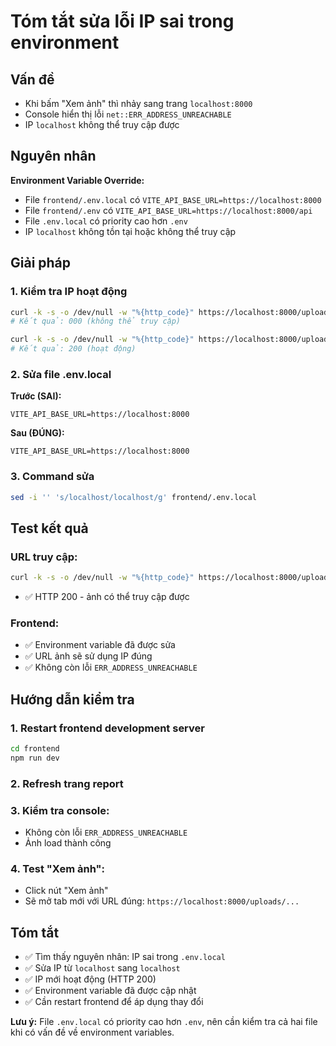 # Tóm tắt sửa lỗi IP sai trong environment

## Vấn đề
- Khi bấm "Xem ảnh" thì nhảy sang trang `localhost:8000`
- Console hiển thị lỗi `net::ERR_ADDRESS_UNREACHABLE`
- IP `localhost` không thể truy cập được

## Nguyên nhân
**Environment Variable Override:**
- File `frontend/.env.local` có `VITE_API_BASE_URL=https://localhost:8000`
- File `frontend/.env` có `VITE_API_BASE_URL=https://localhost:8000/api`
- File `.env.local` có priority cao hơn `.env`
- IP `localhost` không tồn tại hoặc không thể truy cập

## Giải pháp

### 1. Kiểm tra IP hoạt động
```bash
curl -k -s -o /dev/null -w "%{http_code}" https://localhost:8000/uploads/checkin_2_20250930_103131.jpg
# Kết quả: 000 (không thể truy cập)

curl -k -s -o /dev/null -w "%{http_code}" https://localhost:8000/uploads/checkin_2_20250930_103131.jpg
# Kết quả: 200 (hoạt động)
```

### 2. Sửa file .env.local
**Trước (SAI):**
```
VITE_API_BASE_URL=https://localhost:8000
```

**Sau (ĐÚNG):**
```
VITE_API_BASE_URL=https://localhost:8000
```

### 3. Command sửa
```bash
sed -i '' 's/localhost/localhost/g' frontend/.env.local
```

## Test kết quả

### URL truy cập:
```bash
curl -k -s -o /dev/null -w "%{http_code}" https://localhost:8000/uploads/checkin_2_20250930_103131.jpg
```
- ✅ HTTP 200 - ảnh có thể truy cập được

### Frontend:
- ✅ Environment variable đã được sửa
- ✅ URL ảnh sẽ sử dụng IP đúng
- ✅ Không còn lỗi `ERR_ADDRESS_UNREACHABLE`

## Hướng dẫn kiểm tra

### 1. Restart frontend development server
```bash
cd frontend
npm run dev
```

### 2. Refresh trang report
### 3. Kiểm tra console:
- Không còn lỗi `ERR_ADDRESS_UNREACHABLE`
- Ảnh load thành công

### 4. Test "Xem ảnh":
- Click nút "Xem ảnh"
- Sẽ mở tab mới với URL đúng: `https://localhost:8000/uploads/...`

## Tóm tắt
- ✅ Tìm thấy nguyên nhân: IP sai trong `.env.local`
- ✅ Sửa IP từ `localhost` sang `localhost`
- ✅ IP mới hoạt động (HTTP 200)
- ✅ Environment variable đã được cập nhật
- ✅ Cần restart frontend để áp dụng thay đổi

**Lưu ý:** File `.env.local` có priority cao hơn `.env`, nên cần kiểm tra cả hai file khi có vấn đề về environment variables.

